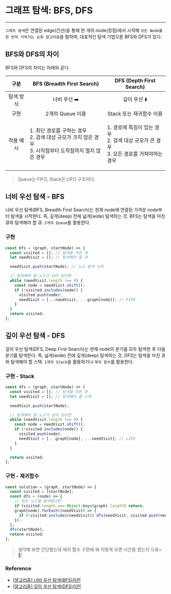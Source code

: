 # 그래프 탐색: BFS, DFS

<hr>

`그래프 탐색`은 연결된 edge(간선)을 통해 한 개의 node(정점)에서 시작해 `모든 Node를 한 번씩 거쳐가는 순회 알고리즘`을 말하며, 대표적인 탐색 기법으론 BFS와 DFS가 있다.

## BFS와 DFS의 차이

BFS와 DFS의 차이는 아래와 같다.

|   구분    |                                                                  BFS (Breadth First Search)                                                                   |                                                           DFS (Depth First Search)                                                            |
| :-------: | :-----------------------------------------------------------------------------------------------------------------------------------------------------------: | :-------------------------------------------------------------------------------------------------------------------------------------------: |
| 탐색 방식 |                                                                         너비 우선 ➡️                                                                          |                                                                 깊이 우선 ⬇️                                                                  |
|   구현    |                                                                       2개의 Queue 이용                                                                        |                                                           Stack 또는 재귀함수 이용                                                            |
| 적용 예시 | <p style="text-align: left; line-height: 1.3">1. 최단 경로를 구하는 경우<br>2. 검색 대상 규모가 크지 않은 경우<br>3. 시작점부터 도착점까지 멀지 않은 경우</p> | <p style="text-align: left; line-height: 1.3">1. 경로에 특징이 있는 경우<br>2. 검색 대상 규모가 큰 경우<br>3. 모든 경로를 거쳐야하는 경우</p> |

> Queue는 FIFO, Stack은 LIFO 구조이다.

## 너비 우선 탐색 - BFS

너비 우선 탐색(BFS, Breadth First Search)는 현재 node에 연결된 가까운 node부터 탐색을 시작한다. 즉, 깊게(deep) 전에 넓게(wide) 탐색하는 것. BFS는 탐색을 마친 큐와 탐색해야 할 큐. `2개의 Queue`를 활용한다.

### 구현

```javascript
const bfs = (graph, startNode) => {
  const visited = []; // 탐색을 마친 큐
  let needVisit = []; // 탐색해야 할 큐

  needVisit.push(startNode); // 노드 탐색 시작

  // 탐색해야 할 노드가 남아 있다면
  while (needVisit.length !== 0) {
    const node = needVisit.shift();
    if (!visited.includes(node)) {
      visited.push(node);
      needVisit = [...needVisit, ...graph[node]]; // FIFO
    }
  }
  return visited;
};
```

## 깊이 우선 탐색 - DFS

깊이 우선 탐색(DFS, Deep First Search)는 현재 node의 분기를 모두 탐색한 후 다음 분기를 탐색한다. 즉, 넓게(wide) 전에 깊게(deep) 탐색하는 것. DFS는 탐색을 마친 큐와 탐색해야 할 스택. `1개의 Stack`을 활용하거나 `재귀 함수`를 활용한다.

### 구현 - Stack

```javascript
const dfs = (graph, startNode) => {
  const visited = []; // 탐색을 마친 큐
  let needVisit = []; // 탐색해야 할 스택

  needVisit.push(startNode);

  // 탐색해야 할 노드가 남아 있다면
  while (needVisit.length !== 0) {
    const node = needVisit.shift();
    if (!visited.includes(node)) {
      visited.push(node);
      needVisit = [...graph[node], ...needVisit]; // LIFO
    }
  }

  return visited;
};
```

### 구현 - 재귀함수

```javascript
const solution = (graph, startNode) => {
  const visited = [startNode];
  const dfs = (node) => {
    // 모든 노드를 탐색했다면
    if (visited.length === Object.keys(graph).length) return;
    graph[node].forEach((needVisit) => {
      if (!visited.includes(needVisit)) dfs(needVisit, visited.push(needVisit));
    });
  };
  dfs(startNode);
  return visited;
};
```

> 생각해 보면 간단했는데 재귀 함수 구현에 왜 이렇게 오랜 시간을 썼는지 으휴~🤯!

### Reference

- [[알고리즘] 너비 우선 탐색(BFS)이란](https://gmlwjd9405.github.io/2018/08/15/algorithm-bfs.html)
- [[알고리즘] 깊이 우선 탐색(DFS)이란](https://gmlwjd9405.github.io/2018/08/14/algorithm-dfs.html)

